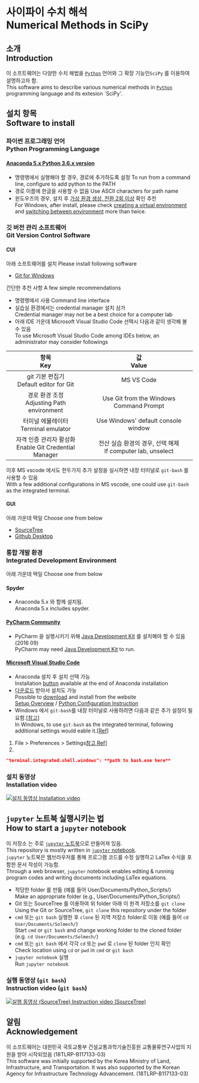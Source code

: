 # 사이파이 수치 해석<br>Numerical Methods in SciPy

## 소개<br>Introduction
이 소프트웨어는 다양한 수치 해법을 [`Python`](https://ko.wikipedia.org/wiki/%ED%8C%8C%EC%9D%B4%EC%8D%AC) 언어와 그 확장 기능인`SciPy` 를 이용하여 설명하고자 함.<br>
This software aims to describe various numerical methods in [`Python`](https://en.wikipedia.org/wiki/Python_%28programming_language%29) programming language and its extesion `SciPy'.

## 설치 항목<br>Software to install

### 파이썬 프로그래밍 언어<br>Python Programming Language
#### [Anaconda 5.x Python 3.6.x version](https://www.continuum.io/downloads) <br>
* 명령행에서 실행해야 할 경우, 경로에 추가하도록 설정 To run from a command line, configure to add python to the PATH
* 경로 이름에 한글을 사용할 수 없음 Use ASCII characters for path name
* 윈도우즈의 경우, 설치 후 [가상 환경 생성, 전환 2회 이상](https://graspthegist.com/post/learn-conda-1/) 확인 추천<br>For Windows, after install, please check [creating a virtual environment](https://conda.io/docs/user-guide/tasks/manage-environments.html#creating-an-environment-with-commands) and [switching between environment](https://conda.io/docs/user-guide/tasks/manage-environments.html#activating-an-environment) more than twice.

### 깃 버전 관리 소프트웨어<br>Git Version Control Software
#### CUI
아래 소프트웨어를 설치 Please install following software
* [Git for Windows](https://git-scm.com/download/win)

간단한 추천 사항 A few simple recommendations
* 명령행에서 사용 Command line interface<br>
* 실습실 환경에서는 credential manager 설치 삼가<br>Credential manager may not be a best choice for a computer lab
* 아래 IDE 가운데 Microsoft Visual Studio Code 선택시 다음과 같이 생각해 볼 수 있음<br>
To use Microsoft Visual Studio Code among IDEs below, an administrator may consider followings<br>

| 항목<br>Key | 값<br>Value |
|:-------:|:-------:|
| git 기본 편집기 <br> Default editor for Git | MS VS Code |
| 경로 환경 조정 <br> Adjusting Path environment | Use Git from the Windows Command Prompt |
| 터미널 에뮬레이터 <br>Terminal emulator | Use Windows' default console window |
| 자격 인증 관리자 활성화  <br> Enable Git Credential Manager | 전산 실습 환경의 경우, 선택 해제<br>If computer lab, unselect |

이후 MS vscode 에서도 한두가지 추가 설정을 실시하면 내장 터미널로 `git-bash` 를 사용할 수 있음<br>
With a few additional configurations in MS vscode, one could use `git-bash` as the integrated terminal.

#### GUI
아래 가운데 택일 Choose one from below 
* [SourceTree](https://www.sourcetreeapp.com/download/) 
* [Github Desktop](https://desktop.github.com/)

### 통합 개발 환경<br>Integrated Development Environment
아래 가운데 택일 Choose one from below 
#### Spyder
* Anaconda 5.x 와 함께 설치됨.<br>Anaconda 5.x includes spyder.
#### [PyCharm Community](https://www.jetbrains.com/pycharm/download/)
* PyCharm 을 실행시키기 위해 [Java Development Kit](http://www.oracle.com/technetwork/java/javase/downloads/index.html) 를 설치해야 할 수 있음 (2016 09)<br>
PyCharm may need [Java Development Kit](http://www.oracle.com/technetwork/java/javase/downloads/index.html) to run.
#### [Microsoft Visual Studio Code](https://code.visualstudio.com/download)
* Anaconda 설치 후 설치 선택 가능<br>
Installation [button](https://blogs.msdn.microsoft.com/pythonengineering/2018/02/15/visual-studio-code-is-now-shipping-with-anaconda/) available at the end of Anaconda installation<br>
* [다운로드](https://code.visualstudio.com/download) 받아서 설치도 가능<br>
Possible to [download](https://code.visualstudio.com/download) and install from the website<br>
[Setup Overview](https://code.visualstudio.com/docs/setup/setup-overview) / 
[Python Configuration Instruction](https://code.visualstudio.com/docs/python/python-tutorial)
* Windows 에서 `git-bash`를 내장 터미널로 사용하려면 다음과 같은 추가 설정이 필요함.\[[참고](https://code.visualstudio.com/docs/editor/integrated-terminal)\]<br>
In Windows, to use `git-bash` as the integrated terminal, following additional settings would eable it.\[[Ref](https://code.visualstudio.com/docs/editor/integrated-terminal)\]

1. File > Preferences > Settings[참고 Ref](https://code.visualstudio.com/docs/getstarted/settings)\]
2. 
```json
"terminal.integrated.shell.windows": **path to bash.exe here**
```

### 설치 동영상<br>Installation video
[![설치 동영상 Installation video](https://i.ytimg.com/vi/NAQn1jQws3Q/hqdefault.jpg)](https://www.youtube.com/embed/videoseries?list=PLA6B0Lmr9oJOuvxMPNjDcnAfmqw907Bqy)

## `jupyter` 노트북 실행시키는 법<br>How to start a `jupyter` notebook
이 저장소 는 주로 [`jupyter` 노트북](http://blog.ncsoft.com/?p=21870)으로 만들어져 있음.<br>
This repository is mostly written in [`jupyter` notebook](http://arogozhnikov.github.io/2016/09/10/jupyter-features.html).<br>
`jupyter` 노트북은 웹브라우저를 통해 프로그램 코드를 수정 실행하고 LaTex 수식을 포함한 문서 작성이 가능함.<br>
Through a web browser, `jupyter` notebook enables editing & running program codes and writing documents including LaTex equations.<br>

* 적당한 folder 를 만듦 (예를 들어 User/Documents/Python_Scripts/) <br> Make an appropriate folder (e.g., User/Documents/Python_Scripts/)
* Git 또는 SourceTree 를 이용하여 위 folder 아래 이 원격 저장소를 `git clone` <br> Using the Git or SourceTree, `git clone` this repository under the folder
* `cmd` 또는 `git bash` 실행한 후 `clone` 된 지역 저장소 folder로 이동 (예를 들어 `cd User/Documents/Solmech/`) <br> Start `cmd` or `git bash` and change working folder to the cloned folder (e.g. `cd User/Documents/Solmech/`)
* `cmd` 또는 `git bash` 에서 각각 `cd` 또는 `pwd` 로 `clone` 된 folder 인지 확인 <br>Check location using `cd` or `pwd` in `cmd` or `git bash`
* `jupyter notebook` 실행 <br>Run `jupyter notebook`

### 실행 동영상 (`git bash`) <br>Instruction video (`git bash`)
[![실행 동영상 (SourceTree) Instruction video (SourceTree)](https://i.ytimg.com/vi/El77Whu9UsE/hqdefault.jpg)](https://www.youtube.com/embed/videoseries?list=PLA6B0Lmr9oJO4x4NWWedfHnCOfelU3L39)

## 알림 <br> Acknowledgement
이 소프트웨어는 대한민국 국토교통부 건설교통과학기술진흥원 교통물류연구사업의 지원을 받아 시작되었음 (18TLRP-B117133-03)<br>
This software was initially supported by the Korea Ministry of Land, Infrastructure, and Transportation. It was also supported by the Korean Agency for Infrastructure Technology Advancement. (18TLRP-B117133-03)
